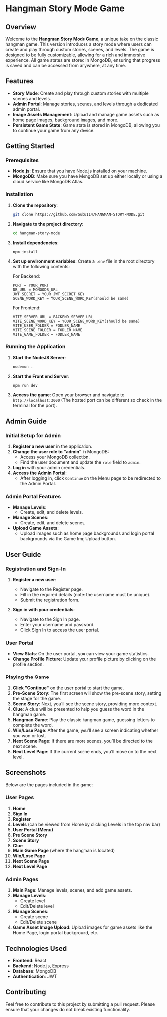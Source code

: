 # Hangman Story Mode Game

## Overview

Welcome to the **Hangman Story Mode Game**, a unique take on the classic hangman game. This version introduces a story mode where users can create and play through custom stories, scenes, and levels. The game is designed to be fully customizable, allowing for a rich and immersive experience. All game states are stored in MongoDB, ensuring that progress is saved and can be accessed from anywhere, at any time.

## Features

- **Story Mode**: Create and play through custom stories with multiple scenes and levels.
- **Admin Portal**: Manage stories, scenes, and levels through a dedicated admin portal.
- **Image Assets Management**: Upload and manage game assets such as home page images, background images, and more.
- **Persistent Game State**: Game state is stored in MongoDB, allowing you to continue your game from any device.

## Getting Started

### Prerequisites

- **Node.js**: Ensure that you have Node.js installed on your machine.
- **MongoDB**: Make sure you have MongoDB set up either locally or using a cloud service like MongoDB Atlas.

### Installation

1. **Clone the repository**:
    ```bash
    git clone https://github.com/Subu114/HANGMAN-STORY-MODE.git
    ```
2. **Navigate to the project directory**:
    ```bash
    cd hangman-story-mode
    ```
3. **Install dependencies**:
    ```bash
    npm install
    ```
4. **Set up environment variables**:
    Create a `.env` file in the root directory with the following contents:

   For Backend:
    ```env
    PORT = YOUR_PORT
    DB_URL = MONGODB_URL
    JWT_SECRET = YOUR_JWT_SECRET_KEY
    SCENE_WORD_KEY = YOUR_SCENE_WORD_KEY(should be same)
    ```
    
   For Frontend:
    ```env
    VITE_SERVER_URL = BACKEND_SERVER_URL
    VITE_SCENE_WORD_KEY = YOUR_SCENE_WORD_KEY(should be same)
    VITE_USER_FOLDER = FODLER_NAME
    VITE_SCENE_FOLDER = FODLER_NAME
    VITE_GAME_FOLDER = FODLER_NAME
    ```
    
### Running the Application

1. **Start the NodeJS Server**:
    ```bash
    nodemon .
    ```
2. **Start the Front end Server**:
    ```bash
    npm run dev
    ```
3. **Access the game**:
    Open your browser and navigate to `http://localhost:3000` (The hosted port can be different so check in the terminal for the port).

## Admin Guide

### Initial Setup for Admin

1. **Register a new user** in the application.
2. **Change the user role to "admin"** in MongoDB:
    - Access your MongoDB collection.
    - Find the user document and update the `role` field to `admin`.
3. **Log in** with your admin credentials.
4. **Access the Admin Portal**:
    - After logging in, click `Continue` on the Menu page to be redirected to the Admin Portal.

### Admin Portal Features

- **Manage Levels**:
    - Create, edit, and delete levels.
- **Manage Scenes**:
    - Create, edit, and delete scenes.
- **Upload Game Assets**:
    - Upload images such as home page backgrounds and login portal backgrounds via the Game Img Upload button.

## User Guide

### Registration and Sign-In

1. **Register a new user**:
    - Navigate to the Register page.
    - Fill in the required details (note: the username must be unique).
    - Submit the registration form.

2. **Sign in with your credentials**:
    - Navigate to the Sign In page.
    - Enter your username and password.
    - Click Sign In to access the user portal.

### User Portal

- **View Stats**: On the user portal, you can view your game statistics.
- **Change Profile Picture**: Update your profile picture by clicking on the profile section.

### Playing the Game

1. **Click "Continue"** on the user portal to start the game.
2. **Pre-Scene Story**: The first screen will show the pre-scene story, setting the stage for the game.
3. **Scene Story**: Next, you’ll see the scene story, providing more context.
4. **Clue**: A clue will be presented to help you guess the word in the hangman game.
5. **Hangman Game**: Play the classic hangman game, guessing letters to complete the word.
6. **Win/Lose Page**: After the game, you’ll see a screen indicating whether you won or lost.
7. **Next Scene Page**: If there are more scenes, you’ll be directed to the next scene.
8. **Next Level Page**: If the current scene ends, you’ll move on to the next level.

## Screenshots

Below are the pages included in the game:

### User Pages
1. **Home**
2. **Sign In**
3. **Register**
4. **Levels** (can be viewed from Home by clicking Levels in the top nav bar)
5. **User Portal (Menu)**
6. **Pre Scene Story**
7. **Scene Story**
8. **Clue**
9. **Main Game Page** (where the hangman is located)
10. **Win/Lose Page**
11. **Next Scene Page**
12. **Next Level Page**

### Admin Pages
1. **Main Page**: Manage levels, scenes, and add game assets.
2. **Manage Levels**:
    - Create level
    - Edit/Delete level
3. **Manage Scenes**:
    - Create scene
    - Edit/Delete scene
4. **Game Asset Image Upload**: Upload images for game assets like the Home Page, login portal background, etc.

## Technologies Used

- **Frontend**: React
- **Backend**: Node.js, Express
- **Database**: MongoDB
- **Authentication**: JWT

## Contributing

Feel free to contribute to this project by submitting a pull request. Please ensure that your changes do not break existing functionality.

